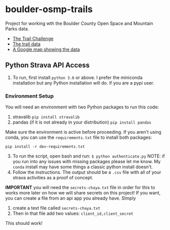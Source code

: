# boulder-osmp-trails
Project for working wth the Boulder County Open Space and Mountain Parks data.

* [The Trail Challenge](https://bouldercolorado.gov/osmp/osmp-trail-challenge)
* [The trail data](https://open-data.bouldercolorado.gov/datasets/d7ad8e150c164c32ab1690658f3fa662_4)
* [A Google map showing the data](https://www.google.com/maps/d/edit?hl=en&mid=1pea5QmxLo4xAqzJNh9LNSFe05a5Te8LR&ll=40.02018708097168%2C-105.2118237148843&z=12)

## Python Strava API Access

1. To run, first install `python 3.6` or above. I prefer the miniconda
installation but any Python installation will do.  if you are a pypi user.

### Environment Setup
You will need an environment with two Python packages to run this code:

1.  stravalib `pip install stravalib`
2.  pandas (if it is not already in your distribution) `pip install pandas`

Make sure the environment is active before proceeding. If you aren't using conda,
you can use the `requirements.txt` file to install both packages:

 `pip install -r dev-requirements.txt`

3. To run the script, open bash and run:
  `$ python authenticate.py` NOTE: if you run into any issues with missing packages
  please let me know. My `conda` install may have some things a classic python
  install doesn't.
4. Follow the instructions. The output should be a `.csv` file with all of your
strava activities as a proof of concept.

**IMPORTANT** you will need the `secrets-chaya.txt` file in order for this to works
more later on how we will share secrets on this project!
If you want, you can create a file from an api app you already have. SImply

1. create a text file called `secrets-chaya.txt`
2. Then in that file add two values: `client_id,client_secret`

This should work!
